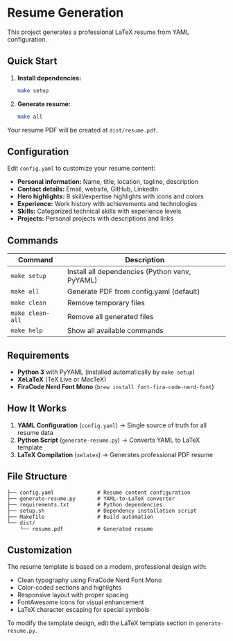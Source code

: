 # Resume Generation

This project generates a professional LaTeX resume from YAML configuration.

## Quick Start

1. **Install dependencies:**
   ```bash
   make setup
   ```

2. **Generate resume:**
   ```bash
   make all
   ```

Your resume PDF will be created at `dist/resume.pdf`.

## Configuration

Edit `config.yaml` to customize your resume content:

- **Personal information:** Name, title, location, tagline, description
- **Contact details:** Email, website, GitHub, LinkedIn
- **Hero highlights:** 8 skill/expertise highlights with icons and colors
- **Experience:** Work history with achievements and technologies
- **Skills:** Categorized technical skills with experience levels  
- **Projects:** Personal projects with descriptions and links

## Commands

| Command | Description |
|---------|-------------|
| `make setup` | Install all dependencies (Python venv, PyYAML) |
| `make all` | Generate PDF from config.yaml (default) |
| `make clean` | Remove temporary files |
| `make clean-all` | Remove all generated files |
| `make help` | Show all available commands |

## Requirements

- **Python 3** with PyYAML (installed automatically by `make setup`)
- **XeLaTeX** (TeX Live or MacTeX)
- **FiraCode Nerd Font Mono** (`brew install font-fira-code-nerd-font`)

## How It Works

1. **YAML Configuration** (`config.yaml`) → Single source of truth for all resume data
2. **Python Script** (`generate-resume.py`) → Converts YAML to LaTeX template
3. **LaTeX Compilation** (`xelatex`) → Generates professional PDF resume

## File Structure

```
├── config.yaml              # Resume content configuration
├── generate-resume.py       # YAML-to-LaTeX converter
├── requirements.txt         # Python dependencies
├── setup.sh                 # Dependency installation script
├── Makefile                 # Build automation
└── dist/
    └── resume.pdf           # Generated resume
```

## Customization

The resume template is based on a modern, professional design with:

- Clean typography using FiraCode Nerd Font Mono
- Color-coded sections and highlights
- Responsive layout with proper spacing
- FontAwesome icons for visual enhancement
- LaTeX character escaping for special symbols

To modify the template design, edit the LaTeX template section in `generate-resume.py`.